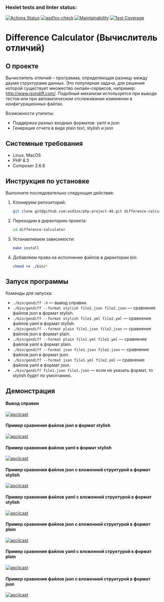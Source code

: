 ### Hexlet tests and linter status:
[![Actions Status](https://github.com/asd1xx/php-project-48/actions/workflows/hexlet-check.yml/badge.svg)](https://github.com/asd1xx/php-project-48/actions)
[![asd1xx-check](https://github.com/asd1xx/php-project-48/actions/workflows/asd1xx-check.yml/badge.svg)](https://github.com/asd1xx/php-project-48/actions/workflows/asd1xx-check.yml)
[![Maintainability](https://api.codeclimate.com/v1/badges/ea31183dd3cfc6fd30b4/maintainability)](https://codeclimate.com/github/asd1xx/php-project-48/maintainability)
[![Test Coverage](https://api.codeclimate.com/v1/badges/ea31183dd3cfc6fd30b4/test_coverage)](https://codeclimate.com/github/asd1xx/php-project-48/test_coverage)

# Difference Calculator (Вычислитель отличий)

## О проекте

Вычислитель отличий – программа, определяющая разницу между двумя структурами данных. Это популярная задача, для решения которой существует множество онлайн-сервисов, например: http://www.jsondiff.com/. Подобный механизм используется при выводе тестов или при автоматическом отслеживании изменении в конфигурационных файлах.  
  
Возможности утилиты:
- Поддержка разных входных форматов: yaml и json
- Генерация отчета в виде plain text, stylish и json

## Системные требования

- Linux, MacOS
- PHP 8.3
- Composer 2.6.6

## Инструкция по установке

Выполните последовательно следующие действия:

1. Клонируем репозиторий:
    
    ```bash
    git clone git@github.com:asd1xx/php-project-48.git difference-calculator
    ```
    
2. Переходим в директорию проекта:
    
    ```bash
    cd difference-calculator
    ```
    
3. Устанавливаем зависимости:
    
    ```bash
    make install
    ```
    
4. Добавляем права на исполнение файлов в директории bin:
    
    ```bash
    chmod +x ./bin/*
    ```

## Запуск программы

Команды для запуска:

- `./bin/gendiff -h` — вывод справки.
- `./bin/gendiff --format stylish file1.json file2.json` — сравнение файлов json в формат stylish.
- `./bin/gendiff --format stylish file1.yml file2.yml` — сравнение файлов yaml в формат stylish.
- `./bin/gendiff --format plain file1.json file2.json` — сравнение файлов json в формат plain.
- `./bin/gendiff --format plain file1.yml file2.yml` — сравнение файлов yaml в формат plain.
- `./bin/gendiff --format json file1.json file2.json` — сравнение файлов json в формат json.
- `./bin/gendiff --format json file1.yml file2.yml` — сравнение файлов yaml в формат json.
- `./bin/gendiff file1.json file2.json` — если не указать формат, то stylish будет по умолчанию.

## Демонстрация

#### Вывод справки
[![asciicast](https://asciinema.org/a/W5xFnM1k43orI0VKgK5OpX9AJ.svg)](https://asciinema.org/a/W5xFnM1k43orI0VKgK5OpX9AJ)
  
#### Пример сравнения файлов json в формат stylish
[![asciicast](https://asciinema.org/a/GfF6983UgE6V9Bw92qNnD9KiY.svg)](https://asciinema.org/a/GfF6983UgE6V9Bw92qNnD9KiY)
  
#### Пример сравнения файлов yaml в формат stylish
[![asciicast](https://asciinema.org/a/oJTvWcADNMcJC8E9VMAr2gi73.svg)](https://asciinema.org/a/oJTvWcADNMcJC8E9VMAr2gi73)

#### Пример сравнения файлов json с вложенной структурой в формат stylish
[![asciicast](https://asciinema.org/a/arnWjBX7yeQWK4Il5KgyH1bOm.svg)](https://asciinema.org/a/arnWjBX7yeQWK4Il5KgyH1bOm)

#### Пример сравнения файлов yaml с вложенной структурой в формат stylish
[![asciicast](https://asciinema.org/a/tnzft2QfYi8ZcTNUXFrMdnFC6.svg)](https://asciinema.org/a/tnzft2QfYi8ZcTNUXFrMdnFC6)

#### Пример сравнения файлов json с вложенной структурой в формат plain
[![asciicast](https://asciinema.org/a/r0g5mmchD9GPhYhvXCTOCNbxq.svg)](https://asciinema.org/a/r0g5mmchD9GPhYhvXCTOCNbxq)

#### Пример сравнения файлов yaml с вложенной структурой в формат plain
[![asciicast](https://asciinema.org/a/5HTdtE9HHjVHdDGeGaqtMrZfY.svg)](https://asciinema.org/a/5HTdtE9HHjVHdDGeGaqtMrZfY)

#### Пример сравнения файлов json с вложенной структурой в формат json
[![asciicast](https://asciinema.org/a/etOAkRQBJPBpmug9uQ17bUu4k.svg)](https://asciinema.org/a/etOAkRQBJPBpmug9uQ17bUu4k)
